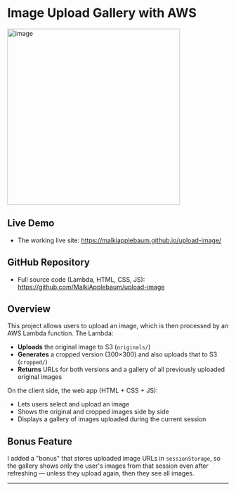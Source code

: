# Image Upload Gallery with AWS
<img width="393" height="400" alt="image" src="https://github.com/user-attachments/assets/46aa0554-c480-47c3-9c84-d714399fc85c" />


## Live Demo
- The working live site: https://malkiapplebaum.github.io/upload-image/

## GitHub Repository
- Full source code (Lambda, HTML, CSS, JS): https://github.com/MalkiApplebaum/upload-image

## Overview
This project allows users to upload an image, which is then processed by an AWS Lambda function. The Lambda:
- **Uploads** the original image to S3 (`originals/`)
- **Generates** a cropped version (300×300) and also uploads that to S3 (`cropped/`)
- **Returns** URLs for both versions and a gallery of all previously uploaded original images

On the client side, the web app (HTML + CSS + JS):
- Lets users select and upload an image
- Shows the original and cropped images side by side
- Displays a gallery of images uploaded during the current session

## Bonus Feature
I added a "bonus" that stores uploaded image URLs in `sessionStorage`, so the gallery shows only the user's images from that session even after refreshing — unless they upload again, then they see all images.

---


